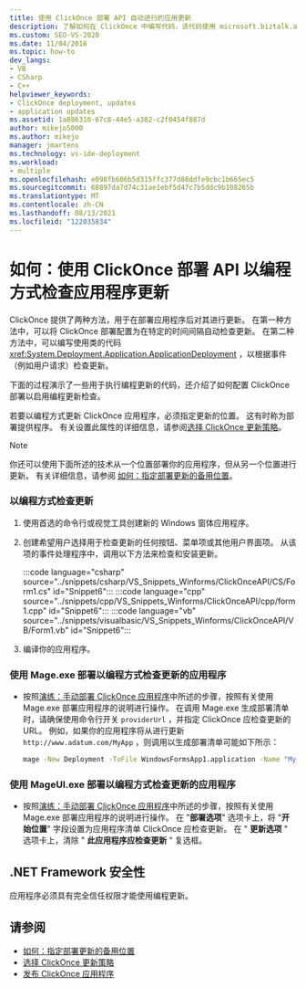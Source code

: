 ```yaml
---
title: 使用 ClickOnce 部署 API 自动进行的应用更新
description: 了解如何在 ClickOnce 中编写代码，该代码使用 microsoft.biztalk.applicationdeployment.engine.dll 类基于事件（例如用户请求）检查更新。
ms.custom: SEO-VS-2020
ms.date: 11/04/2016
ms.topic: how-to
dev_langs:
- VB
- CSharp
- C++
helpviewer_keywords:
- ClickOnce deployment, updates
- application updates
ms.assetid: 1a886310-67c8-44e5-a382-c2f0454f887d
author: mikejo5000
ms.author: mikejo
manager: jmartens
ms.technology: vs-ide-deployment
ms.workload:
- multiple
ms.openlocfilehash: e098fb606b5d315ffc377d88ddfe9cbc1b665ec5
ms.sourcegitcommit: 68897da7d74c31ae1ebf5d47c7b5ddc9b108265b
ms.translationtype: MT
ms.contentlocale: zh-CN
ms.lasthandoff: 08/13/2021
ms.locfileid: "122035834"
---
```

# <a name="how-to-check-for-application-updates-programmatically-using-the-clickonce-deployment-api"></a>如何：使用 ClickOnce 部署 API 以编程方式检查应用程序更新
ClickOnce 提供了两种方法，用于在部署应用程序后对其进行更新。 在第一种方法中，可以将 ClickOnce 部署配置为在特定的时间间隔自动检查更新。 在第二种方法中，可以编写使用类的代码 <xref:System.Deployment.Application.ApplicationDeployment> ，以根据事件（例如用户请求）检查更新。

 下面的过程演示了一些用于执行编程更新的代码，还介绍了如何配置 ClickOnce 部署以启用编程更新检查。

 若要以编程方式更新 ClickOnce 应用程序，必须指定更新的位置。 这有时称为部署提供程序。 有关设置此属性的详细信息，请参阅[选择 ClickOnce 更新策略](../deployment/choosing-a-clickonce-update-strategy.md)。

> [!NOTE]
> 你还可以使用下面所述的技术从一个位置部署你的应用程序，但从另一个位置进行更新。 有关详细信息，请参阅 [如何：指定部署更新的备用位置](../deployment/how-to-specify-an-alternate-location-for-deployment-updates.md)。

### <a name="to-check-for-updates-programmatically"></a>以编程方式检查更新

1. 使用首选的命令行或视觉工具创建新的 Windows 窗体应用程序。

2. 创建希望用户选择用于检查更新的任何按钮、菜单项或其他用户界面项。 从该项的事件处理程序中，调用以下方法来检查和安装更新。

    :::code language="csharp" source="../snippets/csharp/VS_Snippets_Winforms/ClickOnceAPI/CS/Form1.cs" id="Snippet6":::
    :::code language="cpp" source="../snippets/cpp/VS_Snippets_Winforms/ClickOnceAPI/cpp/form1.cpp" id="Snippet6":::
    :::code language="vb" source="../snippets/visualbasic/VS_Snippets_Winforms/ClickOnceAPI/VB/Form1.vb" id="Snippet6":::

3. 编译你的应用程序。

### <a name="use-mageexe-to-deploy-an-application-that-checks-for-updates-programmatically"></a>使用 Mage.exe 部署以编程方式检查更新的应用程序

- 按照[演练：手动部署 ClickOnce 应用程序](../deployment/walkthrough-manually-deploying-a-clickonce-application.md)中所述的步骤，按照有关使用 Mage.exe 部署应用程序的说明进行操作。 在调用 Mage.exe 生成部署清单时，请确保使用命令行开关 `providerUrl` ，并指定 ClickOnce 应检查更新的 URL。 例如，如果你的应用程序将从进行更新 `http://www.adatum.com/MyApp` ，则调用以生成部署清单可能如下所示：

    ```cmd
    mage -New Deployment -ToFile WindowsFormsApp1.application -Name "My App 1.0" -Version 1.0.0.0 -AppManifest 1.0.0.0\MyApp.manifest -providerUrl http://www.adatum.com/MyApp/MyApp.application
    ```

### <a name="using-mageuiexe-to-deploy-an-application-that-checks-for-updates-programmatically"></a>使用 MageUI.exe 部署以编程方式检查更新的应用程序

- 按照[演练：手动部署 ClickOnce 应用程序](../deployment/walkthrough-manually-deploying-a-clickonce-application.md)中所述的步骤，按照有关使用 Mage.exe 部署应用程序的说明进行操作。 在 "**部署选项**" 选项卡上，将 "**开始位置**" 字段设置为应用程序清单 ClickOnce 应检查更新。 在 " **更新选项** " 选项卡上，清除 " **此应用程序应检查更新** " 复选框。

## <a name="net-framework-security"></a>.NET Framework 安全性
 应用程序必须具有完全信任权限才能使用编程更新。

## <a name="see-also"></a>请参阅
- [如何：指定部署更新的备用位置](../deployment/how-to-specify-an-alternate-location-for-deployment-updates.md)
- [选择 ClickOnce 更新策略](../deployment/choosing-a-clickonce-update-strategy.md)
- [发布 ClickOnce 应用程序](../deployment/publishing-clickonce-applications.md)